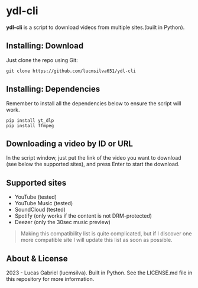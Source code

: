 # ydl-cli
**ydl-cli** is a script to download videos from multiple sites.(built in Python).
 
## Installing: Download
Just clone the repo using Git:
```
git clone https://github.com/lucmsilva651/ydl-cli
```

## Installing: Dependencies
Remember to install all the dependencies below to ensure the script will work.
```
pip install yt_dlp
pip install ffmpeg
```

## Downloading a video by ID or URL
In the script window, just put the link of the video you want to download (see below the supported sites), and press Enter to start the download.

## Supported sites
- YouTube (tested)
- YouTube Music (tested)
- SoundCloud (tested)
- Spotify (only works if the content is not DRM-protected)
- Deezer (only the 30sec music preview)
> Making this compatibility list is quite complicated, but if I discover one more compatible site I will update this list as soon as possible.

## About & License
2023 - Lucas Gabriel (lucmsilva). Built in Python.
See the LICENSE.md file in this repository for more information.